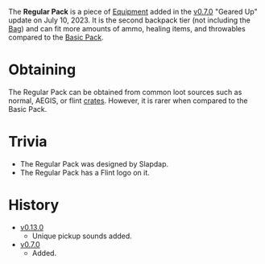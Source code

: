 The **Regular Pack** is a piece of [Equipment](/equipment) added in the [v0.7.0](https://github.com/HasangerGames/suroi/releases/tag/v0.7.0) "Geared Up" update on July 10, 2023. It is the second backpack tier (not including the [Bag](/equipment/backpacks/bag)) and can fit more amounts of ammo, healing items, and throwables compared to the [Basic Pack](/equipment/backpacks/basic_pack).

# Obtaining
 
The Regular Pack can be obtained from common loot sources such as normal, AEGIS, or flint [crates](/obstacles/crates). However, it is rarer when compared to the Basic Pack.

# Trivia

 - The Regular Pack was designed by Slapdap.
 - The Regular Pack has a Flint logo on it.

# History

 - [v0.13.0](https://github.com/HasangerGames/suroi/releases/tag/v0.13.0)
   - Unique pickup sounds added.
 - [v0.7.0](https://github.com/HasangerGames/suroi/releases/tag/v0.7.0)
   - Added.
